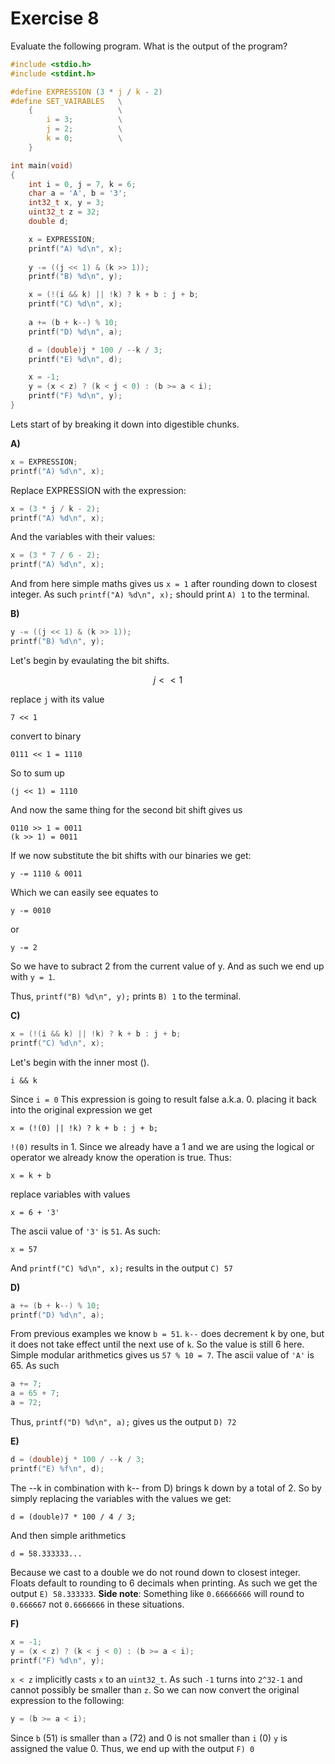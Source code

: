 # Exercise 8

Evaluate the following program. What is the output of the program?

```c
#include <stdio.h>
#include <stdint.h>

#define EXPRESSION (3 * j / k - 2)
#define SET_VAIRABLES   \
    {                   \
        i = 3;          \
        j = 2;          \
        k = 0;          \
    }

int main(void)
{
    int i = 0, j = 7, k = 6;
    char a = 'A', b = '3';
    int32_t x, y = 3;
    uint32_t z = 32;
    double d;

    x = EXPRESSION;
    printf("A) %d\n", x);
    
    y -= ((j << 1) & (k >> 1));
    printf("B) %d\n", y);

    x = (!(i && k) || !k) ? k + b : j + b;
    printf("C) %d\n", x);
    
    a += (b + k--) % 10;
    printf("D) %d\n", a);

    d = (double)j * 100 / --k / 3;
    printf("E) %d\n", d);

    x = -1;
    y = (x < z) ? (k < j < 0) : (b >= a < i);
    printf("F) %d\n", y);
}
```

Lets start of by breaking it down into digestible chunks.

**A)**

```c
x = EXPRESSION;
printf("A) %d\n", x);
```

Replace EXPRESSION with the expression:

```c
x = (3 * j / k - 2);
printf("A) %d\n", x);
```

And the variables with their values:


```c
x = (3 * 7 / 6 - 2);
printf("A) %d\n", x);
```

And from here simple maths gives us `x = 1`
after rounding down to closest integer.
As such `printf("A) %d\n", x);` should print `A) 1`
to the terminal.

**B)**

```c
y -= ((j << 1) & (k >> 1));
printf("B) %d\n", y);
```

Let's begin by evaulating the bit shifts.
```math
j << 1
```
replace `j` with its value
```
7 << 1
```
convert to binary
```
0111 << 1 = 1110
```
So to sum up 
```
(j << 1) = 1110
```

And now the same thing for the second bit shift gives us

```
0110 >> 1 = 0011
(k >> 1) = 0011
```

If we now substitute the bit shifts with our binaries we get:
```
y -= 1110 & 0011
```
Which we can easily see equates to 
```
y -= 0010
```
or 
```
y -= 2
```
So we have to subract 2 from the current value of y. And as such we end up with
`y = 1`.

Thus, `printf("B) %d\n", y);` prints `B) 1` to the terminal.

**C)**

```c
x = (!(i && k) || !k) ? k + b : j + b;
printf("C) %d\n", x);
```

Let's begin with the inner most ().

```
i && k
```

Since `i = 0` This expression is going to result false a.k.a. 0. placing it
back into the original expression we get 
```
x = (!(0) || !k) ? k + b : j + b;
```

`!(0)` results in 1. Since we already have a 1 and we are using the logical or
operator we already know the operation is true. Thus: 

```
x = k + b
```

replace variables with values 

```
x = 6 + '3'
```

The ascii value of `'3'` is `51`. As such:
```
x = 57
```

And `printf("C) %d\n", x);` results in the output `C) 57`

**D)**

```c
a += (b + k--) % 10;
printf("D) %d\n", a);
```

From previous examples we know `b = 51`. `k--` does decrement k by one, but it
does not take effect until the next use of `k`. So the value is still 6 here.
Simple modular arithmetics gives us `57 % 10 = 7`. The ascii value of `'A'` is
65. As such 

```c
a += 7;
a = 65 + 7;
a = 72;
```

Thus, `printf("D) %d\n", a);` gives us the output `D) 72`

**E)**

```c
d = (double)j * 100 / --k / 3;
printf("E) %f\n", d);
```

The --k in combination with k-- from D) brings k down by a total of 2. So by
simply replacing the variables with the values we get: 

```
d = (double)7 * 100 / 4 / 3;
```

And then simple arithmetics 

```
d = 58.333333...
```

Because we cast to a double we do not round down to closest integer. Floats
default to rounding to 6 decimals when printing. As such we get the output 
`E) 58.333333`. **Side note**: Something like `0.66666666` will round to 
`0.666667` not `0.6666666` in these situations.

**F)**

```c
x = -1;
y = (x < z) ? (k < j < 0) : (b >= a < i);
printf("F) %d\n", y);
```

`x < z` implicitly casts `x` to an `uint32_t`. As such `-1` turns into `2^32-1`
and cannot possibly be smaller than `z`. So we can now convert the original
expression to the following: 

```c
y = (b >= a < i);
```

Since `b` (51) is smaller than `a` (72) and 0 is not smaller than `i` (0) `y`
is assigned the value 0. Thus, we end up with the output `F) 0`

